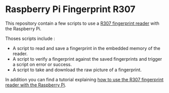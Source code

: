 # Raspberry Pi Fingerprint R307
This repository contain a few scripts to use a [R307 fingerprint reader](https://geni.us/r307-fingerprint) with the Raspberry Pi.

Thoses scripts include :
- A script to read and save a fingerprint in the embedded memory of the reader.
- A script to verify a fingerprint against the saved fingerprints and trigger a script on error or success.
- A script to take and download the raw picture of a fingerprint.

In addition you can find a tutorial explaining [how to use the R307 fingerprint reader with the Raspberry Pi](https://raspberry-pi.fr/utiliser-lecteur-empreintes-digitales-raspberry-pi/).
